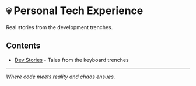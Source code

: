 # 💀 Personal Tech Experience

Real stories from the development trenches.

## Contents

- [Dev Stories](./STORIES.md) - Tales from the keyboard trenches

---

_Where code meets reality and chaos ensues._
